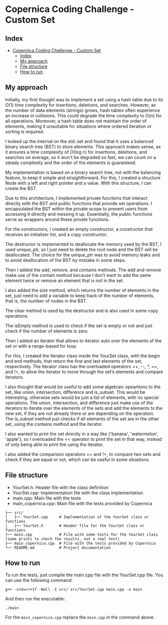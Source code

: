 # Copernica Coding Challenge - Custom Set

## Index
- [Copernica Coding Challenge - Custom Set](#copernica-coding-challenge---custom-set)
  - [Index](#index)
  - [My approach](#my-approach)
  - [File structure](#file-structure)
  - [How to run](#how-to-run)

## My approach

Initially, my first thought was to implement a set using a hash table due to its O(1) time complexity for insertions, deletions, and searches. However, as the number of data elements (strings) grows, hash tables often experience an increase in collisions. This could degrade the time complexity to O(n) for all operations. Moreover, a hash table does not maintain the order of elements, making it unsuitable for situations where ordered iteration or sorting is required.

I looked up the internal on the std::set and found that it uses a balanced binary search tree (BST) to store elements.
This approach makes sense, as it ensures a time complexity of O(log n) for insertions, deletions, and searches on average,
so it won't be degraded so fast, we can count on a steady complexity and the order of the elements is guaranteed.

My implementation is based on a binary search tree, not with the balancing feature, to keep it simple and straightforward.
For this, I created a structure Node with a left and right pointer and a value. With this structure, I can create
the BST. 

Due to this architecture, I implemented private functions that interact directly with the BST and public functions that provide set operations. I encapsulated the BST within the private scope to prevent users from accessing it directly and messing it up. Essentially, the public functions serve as wrappers around these private functions.


For the constructors, I created an empty constructor, a constructor that receives an initializer list, and a copy constructor.

The destructor is implemented to deallocate the memory used by the BST, I used unique_ptr, so I just need to delete the
root node and the BST will be deallocated. The choice for the unique_ptr was to avoid memory leaks and to avoid
deallocation of the BST by mistake in some steps. 

Then I added the add, remove, and contains methods. The add and remove make use of the contain method because I don’t want to
add the same element twice or remove an element that is not in the set.

I also added the size method, which returns the number of elements in the set, just need to add a variable to keep 
track of the number of elements, that is, the number of nodes in the BST.

The clear method is used by the destructor and is also used in some copy operations.

The isEmpty method is used to check if the set is empty or not and just check if the number of elements is zero.

Then I added an iterator that allows to iterator auto over the elements of the set or with a range-based for loop.

For this, I created the Iterator class inside the YourSet class, with the begin and end methods, that return the first and
last elements of the set, respectively. The Iterator class has the overloaded operators ++, --, *, ==, and !=, to allow the
iterator to move through the set’s elements and compare iterators.

I also thought that would be useful to add some algebraic opeartions to the set, like union, intersection, difference and 
is_subset. This would be interesting, otherwise sets would be just a list of elements, with no special operations.
The union, intersection, and difference just make use of the iterators to iterate over the elements of the sets and add the
elements to the new set, if they are not already there or are depending on the operation. The is_subset method just checks
if all elements of the set are in the other set, using the contains method and the iterator.

I also wanted to print the set directly in a way like {'banana', 'watermelon', 'apple'},
so I overloaded the << operator to print the set in that way, instead of only being able to print the using the iterator.

I also added the comparison operators == and !=, to compare two sets and check if they are equal or not, which can be useful in 
some situations. 

## File structure
- YourSet.h: Header file with the class definition
- YourSet.cpp: Implementation file with the class implementation
- main.cpp: Main file with the tests
- main_copernica.cpp: Main file with the tests provided by Copernica

```
├── src/
│   ├── YourSet.cpp     # Implementation of the YourSet class or functions
│   ├── YourSet.h       # Header file for the YourSet class or functions
├── main.cpp            # File with some tests for the YourSet class (some prints to check the results, not a real test) 
├── main_copernica.cpp  # File with the tests provided by Copernica
└── README.md           # Project documentation
```

## How to run
To run the tests, just compile the main.cpp file with the YourSet.cpp file. You can use the following command:
```
g++ -std=c++17 -Wall -I src/ src/YourSet.cpp main.cpp -o main
```
And then run the executable:
```
./main
```

For the ```main_copernica.cpp``` replace the ```main.cpp``` in the command above.




